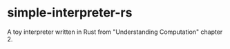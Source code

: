 # simple-interpreter-rs
A toy interpreter written in Rust from "Understanding Computation" chapter 2.

